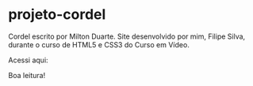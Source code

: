 # projeto-cordel
 
Cordel escrito por Milton Duarte.
Site desenvolvido por mim, Filipe Silva, durante o curso de HTML5 e CSS3 do Curso em Vídeo.

Acessi aqui: <a href="https://filipescavalcante.github.io/projeto-cordel/"> </a>

Boa leitura!